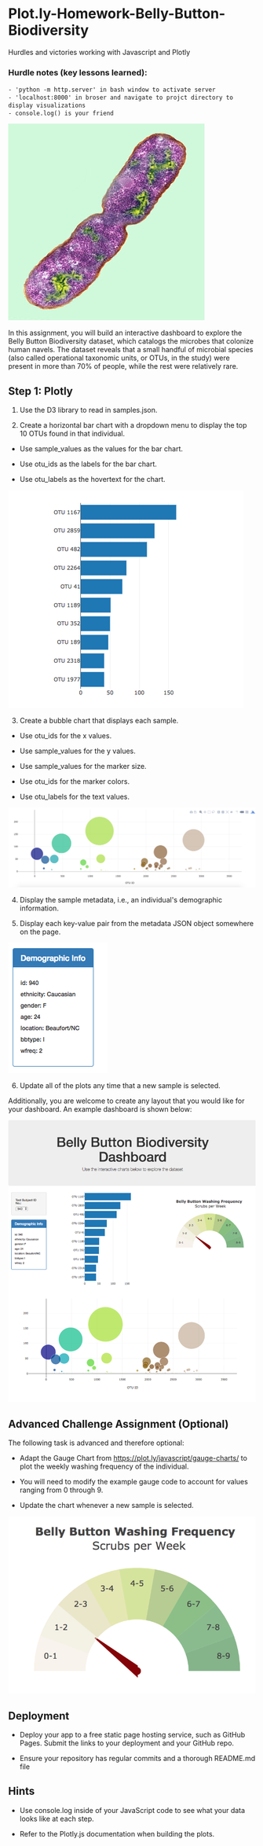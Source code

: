 # Plot.ly-Homework-Belly-Button-Biodiversity
Hurdles and victories working with Javascript and Plotly
### Hurdle notes (key lessons learned):
    - 'python -m http.server' in bash window to activate server
    - 'localhost:8000' in broser and navigate to projct directory to display visualizations
    - console.log() is your friend

![Alt text](images/bacteria.jpg?raw=true "Title")


In this assignment, you will build an interactive dashboard to explore the Belly Button Biodiversity dataset, which catalogs the microbes that colonize human navels.
The dataset reveals that a small handful of microbial species (also called operational taxonomic units, or OTUs, in the study) were present in more than 70% of people, while the rest were relatively rare.

## Step 1: Plotly


1) Use the D3 library to read in samples.json.


2) Create a horizontal bar chart with a dropdown menu to display the top 10 OTUs found in that individual.




  - Use sample_values as the values for the bar chart.


  - Use otu_ids as the labels for the bar chart.


  - Use otu_labels as the hovertext for the chart.

![Alt text](images/hw01.png?raw=true "Title")

3) Create a bubble chart that displays each sample.



  - Use otu_ids for the x values.


  - Use sample_values for the y values.


  - Use sample_values for the marker size.


  - Use otu_ids for the marker colors.


  - Use otu_labels for the text values.

![Alt text](images/bubble_chart.png?raw=true "Title")

4) Display the sample metadata, i.e., an individual's demographic information.


5) Display each key-value pair from the metadata JSON object somewhere on the page.


![Alt text](images/hw03.png?raw=true "Title")

6) Update all of the plots any time that a new sample is selected.

Additionally, you are welcome to create any layout that you would like for your dashboard. An example dashboard is shown below:

![Alt text](images/hw02.png?raw=true "Title")

## Advanced Challenge Assignment (Optional)
The following task is advanced and therefore optional:


- Adapt the Gauge Chart from https://plot.ly/javascript/gauge-charts/ to plot the weekly washing frequency of the individual.


- You will need to modify the example gauge code to account for values ranging from 0 through 9.


- Update the chart whenever a new sample is selected.


![Alt text](images/gauge.png?raw=true "Title")

## Deployment


- Deploy your app to a free static page hosting service, such as GitHub Pages. Submit the links to your deployment and your GitHub repo.


- Ensure your repository has regular commits and a thorough README.md file



## Hints


- Use console.log inside of your JavaScript code to see what your data looks like at each step.


- Refer to the Plotly.js documentation when building the plots.
